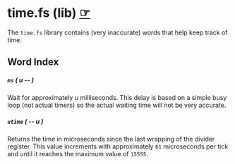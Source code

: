 # time.fs (lib) [☞](https://github.com/ams-hackers/gbforth/blob/master/lib/time.fs)

The `time.fs` library contains (very inaccurate) words that help keep track of time.

## Word Index

##### `ms` _( u -- )_

Wait for approximately _u_ milliseconds. This delay is based on a simple busy
loop (not actual timers) so the actual waiting time will not be very accurate.

##### `utime` _( -- u )_

Returns the time in microseconds since the last wrapping of the divider
register. This value increments with approximately `61` microseconds per tick
and until it reaches the maximum value of `15555`.
